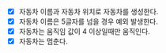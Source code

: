 - [x] 자동차 이름과 자동차 위치로 자동차를 생성한다.
- [x] 자동차 이름은 5글자를 넘을 경우 예외 발생한다.
- [x] 자동차는 움직임 값이 4 이상일때만 움직인다.
- [x] 자동차는 멈춘다.
